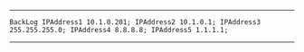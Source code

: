 <hr>

``` BackLog IPAddress1 10.1.0.201; IPAddress2 10.1.0.1; IPAddress3 255.255.255.0; IPAddress4 8.8.8.8; IPAddress5 1.1.1.1;  ```
<hr>
